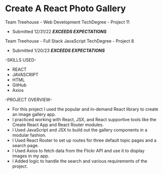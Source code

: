 # Create A React Photo Gallery

Team Treehouse - Web Development TechDegree - Project 11
  - Submitted 12/31/22 ***EXCEEDS EXPECTATIONS***

Team Treehouse - Full Stack JavaScript TechDegree - Project 8
  - Submitted 1/20/23 ***EXCEEDS EXPECTATIONS***

-SKILLS USED-
* REACT
* JAVASCRIPT
* HTML
* GitHub
* Axios

-PROJECT OVERVIEW-
* For this project I used the popular and in-demand React library to create an image gallery app. 
* I practiced working with React, JSX, and React supportive tools like the Create React App and React Router modules.
* I Used JavaScript and JSX to build out the gallery components in a modular fashion.
* I Used React Router to set up routes for three default topic pages and a search page.
* I Used Axios to fetch data from the Flickr API and use it to display images in my app.
* I Added logic to handle the search and various requirements of the project.
